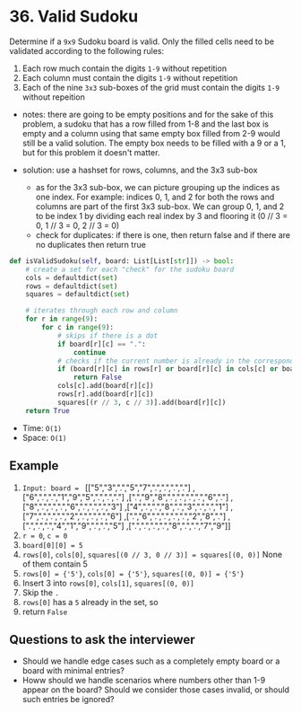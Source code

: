 # 36. Valid Sudoku

Determine if a `9x9` Sudoku board is valid. Only the filled cells need to be validated according to the following rules:

1. Each row much contain the digits `1-9` without repetition
2. Each column must contain the digits `1-9` without repetition
3. Each of the nine `3x3` sub-boxes of the grid must contain the digits `1-9` without repeition

- notes: there are going to be empty positions and for the sake of this problem, a sudoku that has a row filled from 1-8 and the last box is empty and a column using that same empty box filled from 2-9 would still be a valid solution. The empty box needs to be filled with a 9 or a 1, but for this problem it doesn't matter.

- solution: use a hashset for rows, columns, and the 3x3 sub-box
  - as for the 3x3 sub-box, we can picture grouping up the indices as one index. For example: indices 0, 1, and 2 for both the rows and columns are part of the first 3x3 sub-box. We can group 0, 1, and 2 to be index 1 by dividing each real index by 3 and flooring it (0 // 3 = 0, 1 // 3 = 0, 2 // 3 = 0)
  - check for duplicates: if there is one, then return false and if there are no duplicates then return true

```python
def isValidSudoku(self, board: List[List[str]]) -> bool:
    # create a set for each "check" for the sudoku board
    cols = defaultdict(set)
    rows = defaultdict(set)
    squares = defaultdict(set)

    # iterates through each row and column
    for r in range(9):
        for c in range(9):
            # skips if there is a dot
            if board[r][c] == ".":
                continue
            # checks if the current number is already in the corresponding row set, column set, or square set
            if (board[r][c] in rows[r] or board[r][c] in cols[c] or board[r][c] in squares[(r // 3, c // 3)]):
                return False
            cols[c].add(board[r][c])
            rows[r].add(board[r][c])
            squares[(r // 3, c // 3)].add(board[r][c])
    return True
```

- Time: `O(1)`
- Space: `O(1)`

## Example

1. `Input: board = `
   [["5","3",".","5","7",".",".",".","."]
,["6",".",".","1","9","5",".",".","."]
,[".","9","8",".",".",".",".","6","."]
,["8",".",".",".","6",".",".",".","3"]
,["4",".",".","8",".","3",".",".","1"]
,["7",".",".",".","2",".",".",".","6"]
,[".","6",".",".",".",".","2","8","."]
,[".",".",".","4","1","9",".",".","5"]
,[".",".",".",".","8",".",".","7","9"]]
2. `r = 0`, `c = 0`
3. `board[0][0] = 5`
4. `rows[0]`, `cols[0]`, `squares[(0 // 3, 0 // 3)] = squares[(0, 0)]` None of them contain 5
5. `rows[0] = {'5'}`, `cols[0] = {'5'}`, `squares[(0, 0)] = {'5'}`
6. Insert 3 into `rows[0]`, `cols[1]`, `squares[(0, 0)]`
7. Skip the `.`
8. `rows[0]` has a `5` already in the set, so
9. return `False`

## Questions to ask the interviewer

- Should we handle edge cases such as a completely empty board or a board with minimal entries?
- Howw should we handle scenarios where numbers other than 1-9 appear on the board? Should we consider those cases invalid, or should such entries be ignored?
